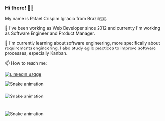 ### Hi there! 👋😄

My name is Rafael Crispim Ignácio from Brazil🇧🇷.

🔭 I've been working as Web Developer since 2012 and currently I'm working as Software Engineer and Product Manager.

🌱 I'm currently learning about software engineering, more specifically about requirements engineering. I also study agile practices to improve software processes, especially Kanban.

📫 How to reach me:

[![Linkedin Badge](https://img.shields.io/badge/-LinkedIn-blue?style=for-the-badge&logo=Linkedin&logoColor=white&link=https://www.linkedin.com/in/rafael-crispim-ignacio)](https://www.linkedin.com/in/rafael-crispim-ignacio)

<img src="https://raw.githubusercontent.com/rafaelign/rafaelign/output/snake.svg" alt="Snake animation" />

###

<img src="https://raw.githubusercontent.com/rafaelign/rafaelign/output/snake.svg" alt="Snake animation" />

###

<br clear="both">

<img src="https://raw.githubusercontent.com/rafaelign/rafaelign/output/snake.svg" alt="Snake animation" />

###

<!--
**rafaelign/rafaelign** is a ✨ _special_ ✨ repository because its `README.md` (this file) appears on your GitHub profile.

Here are some ideas to get you started:

- 🔭 I’m currently working on ...
- 🌱 I’m currently learning ...
- 👯 I’m looking to collaborate on ...
- 🤔 I’m looking for help with ...
- 💬 Ask me about ...
- 📫 How to reach me: ...
- 😄 Pronouns: ...
- ⚡ Fun fact: ...
-->
